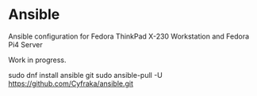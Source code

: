 # Ansible
Ansible configuration for Fedora ThinkPad X-230 Workstation and Fedora Pi4 Server

Work in progress.

sudo dnf install ansible git
sudo ansible-pull -U https://github.com/Cyfraka/ansible.git 
